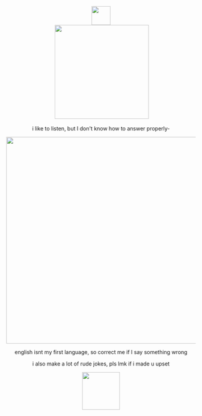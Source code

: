 <div id="header" align="center">
  <img src="https://media.tenor.com/Ik2fByqPjugAAAAm/silli-silly.webp" width="50"/>
 <div id="Badges" align="center"> 
<img src="https://komarev.com/ghpvc/?username=BugsInMyBurger&label=Dishes+prepared&style=for-the-badge&color=800000" alt=""/> 

  <img src="https://static.wikia.nocookie.net/elevator-hitch/images/9/9f/Protag_Coworker_Chibis.png/revision/latest/smart/width/250/height/250?cb=20230912021324" width="250">
</p>
<p align="center">
  i like to listen, but I don't know how to answer properly-
</p>
<p align="center">
<img src="https://media.tenor.com/Z92kFT9J7JIAAAAi/divider.gif" width="550">
</p>
 <p align="center">
 english isnt my first language, so correct me if I say something wrong
</p>
 <p align="center">
i also make a lot of rude jokes, pls lmk if i made u upset
<div id="header" align="center">
  <img src="https://avatars.mds.yandex.net/i?id=9638c065c8f39bd49d2c7c0c971419c6_l-4344700-images-thumbs&n=33&w=722&h=720" width="100"/>
